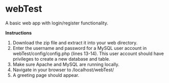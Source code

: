 # webTest
A basic web app with login/register functionality.

**Instructions**
1. Download the zip file and extract it into your web directory.
2. Enter the username and password for a MySQL user account in webTest/config/config.php (lines 13-14). This user account should have privileges to create a new database and table.
3. Make sure Apache and MySQL are running locally.
4. Navigate in your browser to /localhost/webTest/
5. A greeting page should appear.
